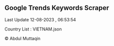 

## Google Trends Keywords Scraper 
 
Last Update 12-08-2023 , 06:53:54

Country List :
VIETNAM.json



© Abdul Muttaqin 
